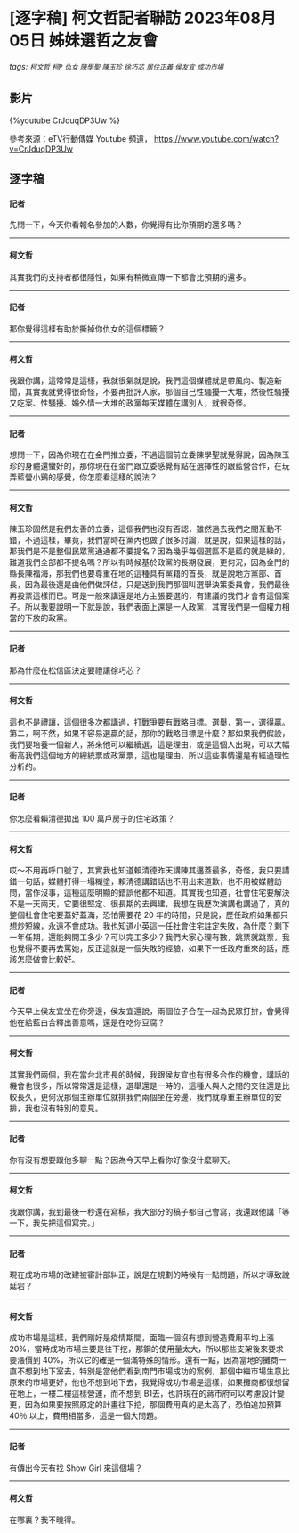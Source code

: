 # [逐字稿] 柯文哲記者聯訪 2023年08月05日 姊妹選哲之友會

###### tags: `柯文哲` `柯P` `仇女` `陳學聖` `陳玉珍` `徐巧芯` `居住正義` `侯友宜` `成功市場`

## 影片

{%youtube CrJduqDP3Uw %}

參考來源：eTV行動傳媒 Youtube 頻道， https://www.youtube.com/watch?v=CrJduqDP3Uw


## 逐字稿



#### 記者

先問一下，今天你看報名參加的人數，你覺得有比你預期的還多嗎？

---

#### 柯文哲

其實我們的支持者都很隱性，如果有稍微宣傳一下都會比預期的還多。

---

#### 記者

那你覺得這樣有助於撕掉你仇女的這個標籤？

---

#### 柯文哲

我跟你講，這常常是這樣，我就很氣就是說，我們這個媒體就是帶風向、製造新聞，其實我就覺得很奇怪，不要再批評人家，那個自己性騷擾一大堆，然後性騷擾又吃案、性騷擾、婚外情一大堆的政黨每天媒體在講別人，就很奇怪。

---

#### 記者

想問一下，因為你現在在金門推立委，不過這個前立委陳學聖就覺得說，因為陳玉珍的身體還蠻好的，那你現在在金門跟立委感覺有點在選擇性的跟藍營合作，在玩弄藍營小鷄的感覺，你怎麼看這樣的說法？

---

#### 柯文哲

陳玉珍固然是我們友善的立委，這個我們也沒有否認，雖然過去我們之間互動不錯，不過這樣，畢竟，我們當時在黨內也做了很多討論，就是說，如果這樣的話，那我們是不是整個民眾黨通通都不要提名？因為幾乎每個選區不是藍的就是綠的，難道我們全部都不提名嗎？所以有時候基於政黨的長期發展，更何況，因為金門的縣長陳福海，那我們也要尊重在地的這種具有黨籍的首長，就是說地方黨部、首長，因為最後還是由他們做評估，只是送到我們那個叫選舉決策委員會，我們最後再投票這樣而已。可是一般來講還是地方主張要選的，有建議的我們才會有這個案子。所以我要說明一下就是說，我們表面上還是一人政黨，其實我們是一個權力相當的下放的政黨。

---

#### 記者

那為什麼在松信區決定要禮讓徐巧芯？

---

#### 柯文哲

這也不是禮讓，這個很多次都講過，打戰爭要有戰略目標。選舉，第一，選得贏。第二，啊不然，如果不容易選贏的話，那你的戰略目標是什麼？那如果我們假設，我們要培養一個新人，將來他可以繼續選，這是理由，或是這個人出現，可以大幅衝高我們這個地方的總統票或政黨票，這也是理由，所以這些事情還是有經過理性分析的。

---

#### 記者

你怎麼看賴清德拋出 100 萬戶房子的住宅政策？

---

#### 柯文哲

哎～不用再呼口號了，其實我也知道賴清德昨天講陳其邁蓋最多，奇怪，我只要講錯一句話，媒體打得一塌糊塗，賴清德講錯話也不用出來道歉，也不用被媒體訪問，當作沒事，這種這麼明顯的錯誤他都不知道。其實我也知道，社會住宅要解決不是一天兩天，它要很堅定、很長期的去興建，我想在我歷次演講也講過了，真的整個社會住宅要蓋好蓋滿，恐怕需要花 20 年的時間，只是說，歷任政府如果都只想炒短線，永遠不會成功。我也知道小英這一任社會住宅註定失敗，為什麼？剩下一年任期，還能夠開工多少？可以完工多少？我們大家心理有數，跳票就跳票，我也覺得不要再去罵她，反正這就是一個失敗的經驗，如果下一任政府重來的話，應該怎麼做會比較好。

---

#### 記者

今天早上侯友宜坐在你旁邊，侯友宜還說，兩個位子合在一起為民眾打拚，會覺得他在給藍白合釋出善意嗎，還是在吃你豆腐？

---

#### 柯文哲

其實我們兩個，我在當台北市長的時候，我跟侯友宜也有很多合作的機會，講話的機會也很多，所以常常還是這樣，選舉還是一時的，這種人與人之間的交往還是比較長久，更何況那個主辦單位就排我們兩個坐在旁邊，我們就尊重主辦單位的安排，我也沒有特別的意見。

---

#### 記者

你有沒有想要跟他多聊一點？因為今天早上看你好像沒什麼聊天。

---

#### 柯文哲

我跟你講，我到最後一秒還在寫稿，我大部分的稿子都自己會寫，我還跟他講「等一下，我先把這個寫完。」

---

#### 記者

現在成功市場的改建被審計部糾正，說是在規劃的時候有一點問題，所以才導致說延宕？

---

#### 柯文哲

成功市場是這樣，我們剛好是疫情期間，面臨一個沒有想到營造費用平均上漲 20%，當時成功市場主要是往下挖，那鋼的使用量太大，所以那些支架後來要求要漲價到 40%，所以它的確是一個滿特殊的情形。還有一點，因為當地的攤商一直不想到地下室去，特別是當他們看到南門市場成功的案例，那個中繼市場生意比原來的市場更好，他也不想到地下去，我覺得成功市場是這樣，如果攤商都很想留在地上，一樓二樓這樣營運，而不想到 B1去，也許現在的蔣市府可以考慮設計變更，因為如果要按照原定的計畫往下挖，那個費用真的是太高了，恐怕追加預算 40％ 以上，費用相當多，這是一個大問題。

---

#### 記者

有傳出今天有找 Show Girl 來這個場？

---

#### 柯文哲

在哪裏？我不曉得。

